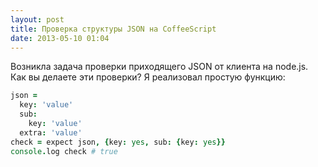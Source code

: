```yaml
---
layout: post
title: Проверка структуры JSON на CoffeeScript
date: 2013-05-10 01:04
---
```

Возникла задача проверки приходящего JSON от клиента на node.js. Как вы делаете эти проверки? Я реализовал простую функцию:

~~~ coffee
json = 
  key: 'value'
  sub:
    key: 'value'
  extra: 'value'
check = expect json, {key: yes, sub: {key: yes}}
console.log check # true
~~~


<!--more-->
<script src="https://gist.github.com/elfet/5550597.js"></script>
